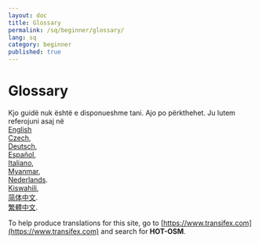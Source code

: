 ```yaml
---
layout: doc
title: Glossary
permalink: /sq/beginner/glossary/
lang: sq
category: beginner
published: true
---
```


Glossary
=============================  

Kjo guidë nuk është e disponueshme tani. Ajo po përkthehet. Ju lutem referojuni asaj në  
[English](/en/beginner/glossary/)    <!--
[Bahasa Indonesia](/bi/beginner/glossary/),  
[Catalan](/ca/beginner/glossary/)  -->  
[Czech](/cs/beginner/glossary/),   
[Deutsch](/de/beginner/glossary/),  
[Español](/es/beginner/glossary/),  <!--
[فارسی](/fa/beginner/glossary/),  
[Français](/fr/beginner/glossary/),  
[Hrvatski](/hr/beginner/glossary/),  -->  
[Italiano](/it/beginner/introduction/),  <!--
[日本語](/ja/beginner/glossary/),  -->  
[Myanmar](/my/beginner/glossary/),  <!--
[Norsk](/nb/beginner/glossary/), -->  
[Nederlands](/nl_NL/beginner/glossary/).  <!--
[Português](/pt/beginner/glossary/),  
[Русский](/ru/beginner/glossary/),  -->  
[Kiswahili](/sw/beginner/glossary/), <!--
[Shqip](/sq/beginner/glossary/),  
[Українська](/uk/beginner/glossary/), -->  
[简体中文](/zh_CN/beginner/glossary/).  
[繁體中文](/zh_TW/beginner/glossary/).  

To help produce translations for this site, go to [https://www.transifex.com](https://www.transifex.com) and search for **HOT-OSM**.
